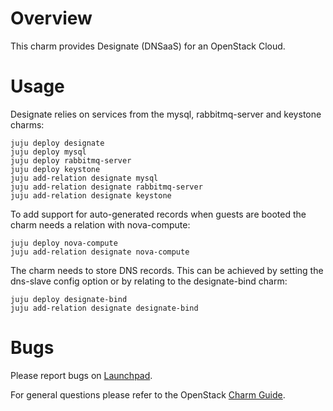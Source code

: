 # Overview

This charm provides Designate (DNSaaS) for an OpenStack Cloud.


# Usage

Designate relies on services from the mysql, rabbitmq-server and keystone
charms:

    juju deploy designate
    juju deploy mysql
    juju deploy rabbitmq-server
    juju deploy keystone
    juju add-relation designate mysql
    juju add-relation designate rabbitmq-server
    juju add-relation designate keystone

To add support for auto-generated records when guests are booted the charm 
needs a relation with nova-compute:

    juju deploy nova-compute
    juju add-relation designate nova-compute

The charm needs to store DNS records. This can be achieved  by setting the
dns-slave config option or by relating to the designate-bind charm:

    juju deploy designate-bind
    juju add-relation designate designate-bind

# Bugs

Please report bugs on [Launchpad](https://bugs.launchpad.net/charm-designate/+filebug).

For general questions please refer to the OpenStack [Charm Guide](http://docs.openstack.org/developer/charm-guide/).
